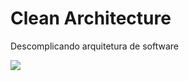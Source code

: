# Clean Architecture
Descomplicando arquitetura de software

![](https://caelum-online-public.s3.amazonaws.com/1963+-+Java+e+Clean+Architecture/Transcri%C3%A7%C3%A3o+Externa/Imagens/aula1_video3_imagem4.PNG)
